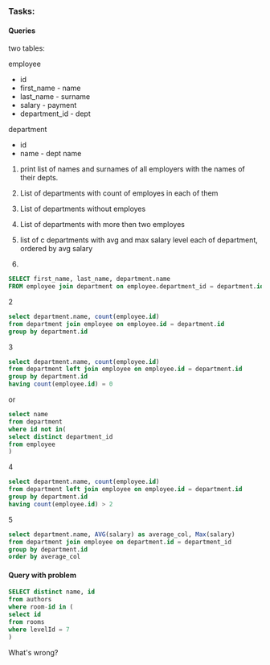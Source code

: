 ### Tasks:

#### Queries

two tables:

employee
- id
- first_name - name
- last_name - surname
- salary - payment
- department_id - dept

department
- id
- name - dept name


1. print list of names and surnames of all employers with the names of their depts.
2. List of departments with count of employes in each of them
3. List of departments without employes
4. List of departments with more then two employes
5. list of  с departments with avg and max salary level each of department, ordered by avg salary


1.
```sql
SELECT first_name, last_name, department.name
FROM employee join department on employee.department_id = department.id
```


2
```sql
select department.name, count(employee.id) 
from department join employee on employee.id = department.id 
group by department.id
```

3
```sql
select department.name, count(employee.id) 
from department left join employee on employee.id = department.id 
group by department.id
having count(employee.id) = 0
```

or 
```sql
select name
from department
where id not in(
select distinct department_id
from employee
)
```
4
```sql
select department.name, count(employee.id) 
from department left join employee on employee.id = department.id 
group by department.id
having count(employee.id) > 2
```

5
```sql
select department.name, AVG(salary) as average_col, Max(salary)
from department join employee on department.id = department_id
group by department.id 
order by average_col
```

#### Query with problem

```sql
SELECT distinct name, id
from authors
where room-id in (
select id 
from rooms
where levelId = 7
)
```

What's wrong?



